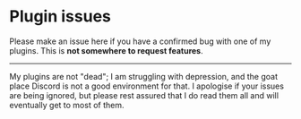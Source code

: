 # Plugin issues

Please make an issue here if you have a confirmed bug with one of my plugins. This is **not somewhere to request features**.

---

My plugins are not "dead"; I am struggling with depression, and the goat place Discord is not a good environment for that. I apologise if your issues are being ignored, but please rest assured that I do read them all and will eventually get to most of them.
